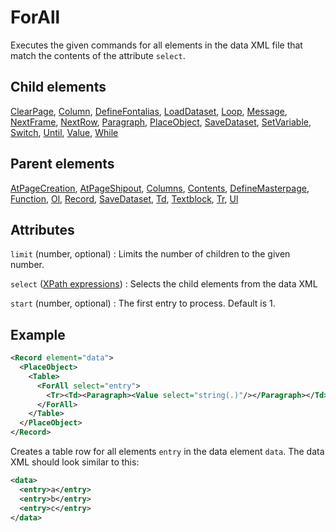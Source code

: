 # ForAll



Executes the given commands for all elements in the data XML file that match the contents of the attribute `select`.



##  Child elements

[ClearPage](../clearpage.md), [Column](../column.md), [DefineFontalias](../definefontalias.md), [LoadDataset](../loaddataset.md), [Loop](../loop.md), [Message](../message.md), [NextFrame](../nextframe.md), [NextRow](../nextrow.md), [Paragraph](../paragraph.md), [PlaceObject](../placeobject.md), [SaveDataset](../savedataset.md), [SetVariable](../setvariable.md), [Switch](../switch.md), [Until](../until.md), [Value](../value.md), [While](../while.md)

##  Parent elements

[AtPageCreation](../atpagecreation.md), [AtPageShipout](../atpageshipout.md), [Columns](../columns.md), [Contents](../contents.md), [DefineMasterpage](../definemasterpage.md), [Function](../function.md), [Ol](../ol.md), [Record](../record.md), [SaveDataset](../savedataset.md), [Td](../td.md), [Textblock](../textblock.md), [Tr](../tr.md), [Ul](../ul.md)


## Attributes



`limit` (number, optional)
:   Limits the number of children to the given number.




`select` ([XPath expressions](../../manual/xpath.md))
:   Selects the child elements from the data XML




`start` (number, optional)
:   The first entry to process. Default is 1.




## Example

```xml
<Record element="data">
  <PlaceObject>
    <Table>
      <ForAll select="entry">
        <Tr><Td><Paragraph><Value select="string(.)"/></Paragraph></Td></Tr>
      </ForAll>
    </Table>
  </PlaceObject>
</Record>
```

Creates a table row for all elements `entry` in the data element `data`. The data XML should look similar to this:


```xml
<data>
  <entry>a</entry>
  <entry>b</entry>
  <entry>c</entry>
</data>
```





